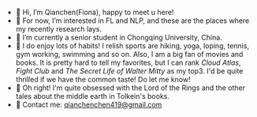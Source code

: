 - 👋 Hi, I’m Qianchen(Fiona), happy to meet u here!
- 👀 For now, I’m interested in FL and NLP, and these are the places where my recently research lays.
- 🏫 I’m currently a senior student in Chongqing University, China.
- 🤗 I do enjoy lots of habits! I relish sports are hiking, yoga, loping, tennis, gym working, swimming and so on. Also, I am a big fan of movies and books. It is pretty hard to tell my favorites, but I can rank _Cloud Atlas_, _Fight Club_ and _The Secret Life of Walter Mitty_ as my top3. I'd be quite thrilled if we have the common taste! Do let me know!
- 📣 Oh right! I'm quite obsessed with the Lord of the Rings and the other tales about the middle earth in Tolkein's books.
- 📮 Contact me: qianchenchen419@gmail.com
<!---
FionaChan01/FionaChan01 is a ✨ special ✨ repository because its `README.md` (this file) appears on your GitHub profile.
You can click the Preview link to take a look at your changes.
--->
